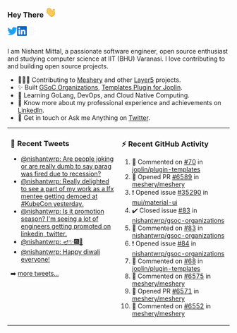 ### Hey There <img src="./assets/wave.gif" width="25px">
<a href="http://urls.nishantwrp.com/github-to-twitter" target="_blank">
  <img align="left" alt="Nishant's Twitter" width="22px" src="./assets/twitter.svg" />
</a>
<a href="http://urls.nishantwrp.com/github-to-linkedin" target="_blank">
  <img align="left" alt="Nishant's LinkedIn" width="22px" src="./assets/linkedin.svg" />
</a>
<a href="http://urls.nishantwrp.com/github-to-site" target="_blank">
  <img align="left" alt="Nishant's Site" width="22px" src="./assets/globe.svg" />
</a>
<br /><br />

I am Nishant Mittal, a passionate software engineer, open source enthusiast and studying computer science at IIT (BHU) Varanasi. I love contributing to and building open source projects.

- 👨🏽‍💻 Contributing to [Meshery](https://meshery.io/) and other [Layer5](https://layer5.io/) projects.
- ✨ Built [GSoC Organizations](https://www.gsocorganizations.dev/), [Templates Plugin for Joplin](https://github.com/joplin/plugin-templates).
- 🌱 Learning GoLang, DevOps, and Cloud Native Computing.
- 🚀 Know more about my professional experience and achievements on [LinkedIn](http://urls.nishantwrp.com/github-to-linkedin).
- 💬 Get in touch or Ask me Anything on [Twitter](http://urls.nishantwrp.com/github-to-twitter).

<table><tr>
<td valign="top" width="50%">

### 📱 Recent Tweets
<!-- TWITTER:START -->
- [@nishantwrp: Are people joking or are really dumb to say parag was fired due to recession?](https://rss.app/articles/cb4e791f6f6d729c074351566bd3a7c508111d6e1136a1e9c3ec930d979628d4f61eb1492ac7df6dfba7637cda10079569d56ae2c0137a118d)
- [@nishantwrp: Really delighted to see a part of my work as a lfx mentee getting demoed at #KubeCon yesterday.](https://rss.app/articles/cb4e791f6f6d729c074351566bd3a7c508111d6e1136a1e9c3ec930d979628d4f61eb1492ac7df6dfba76c7cd613099b62d26ce6c014721588)
- [@nishantwrp: Is it promotion season? I&#39;m seeing a lot of engineers getting promoted on linkedin, twitter.](https://rss.app/articles/cb4e791f6f6d729c074351566bd3a7c508111d6e1136a1e9c3ec930d979628d4f61eb1492ac7df6dfba7687bde1d099664d46ae0c4117e1c8e)
- [@nishantwrp: 🪔✨🎆🎇](https://rss.app/articles/cb4e791f6f6d729c074351566bd3a7c508111d6e1136a1e9c3ec930d979628d4f61eb1492ac7df6dfba66c78de120c9a64d36de9c41b781589)
- [@nishantwrp: Happy diwali everyone!](https://rss.app/articles/cb4e791f6f6d729c074351566bd3a7c508111d6e1136a1e9c3ec930d979628d4f61eb1492ac7df6dfba6687ad8120f9a61d46ce0c6167c1283)
<!-- TWITTER:END -->
➡️ [more tweets...](http://urls.nishantwrp.com/github-to-twitter)

</td>
<td valign="top" width="50%">

### ⚡ Recent GitHub Activity
<!--RECENT_ACTIVITY:start-->
1. 💬 Commented on [#70](https://github.com/joplin/plugin-templates/issues/70#issuecomment-1333786524) in [joplin/plugin-templates](https://github.com/joplin/plugin-templates)
2. 💪 Opened PR [#6589](https://github.com/meshery/meshery/pull/6589) in [meshery/meshery](https://github.com/meshery/meshery)
3. ❗️ Opened issue [#35290](https://github.com/mui/material-ui/issues/35290) in [mui/material-ui](https://github.com/mui/material-ui)
4. ✔️ Closed issue [#83](https://github.com/nishantwrp/gsoc-organizations/issues/83) in [nishantwrp/gsoc-organizations](https://github.com/nishantwrp/gsoc-organizations)
5. 💬 Commented on [#83](https://github.com/nishantwrp/gsoc-organizations/issues/83#issuecomment-1328296648) in [nishantwrp/gsoc-organizations](https://github.com/nishantwrp/gsoc-organizations)
6. ❗️ Opened issue [#84](https://github.com/nishantwrp/gsoc-organizations/issues/84) in [nishantwrp/gsoc-organizations](https://github.com/nishantwrp/gsoc-organizations)
7. 💬 Commented on [#68](https://github.com/joplin/plugin-templates/issues/68#issuecomment-1328229453) in [joplin/plugin-templates](https://github.com/joplin/plugin-templates)
8. 💬 Commented on [#6575](https://github.com/meshery/meshery/issues/6575#issuecomment-1327503942) in [meshery/meshery](https://github.com/meshery/meshery)
9. 💪 Opened PR [#6571](https://github.com/meshery/meshery/pull/6571) in [meshery/meshery](https://github.com/meshery/meshery)
10. 💬 Commented on [#6552](https://github.com/meshery/meshery/pull/6552#issuecomment-1326863068) in [meshery/meshery](https://github.com/meshery/meshery)
<!--RECENT_ACTIVITY:end-->

</td>
</tr></table>

